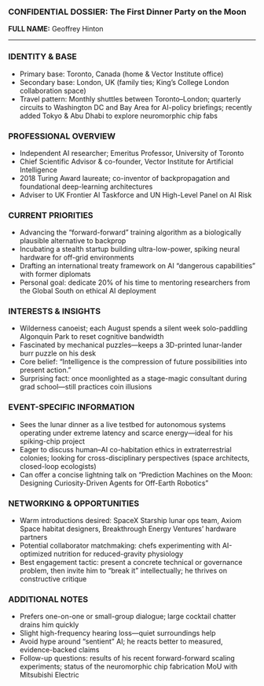 ### CONFIDENTIAL DOSSIER: The First Dinner Party on the Moon

**FULL NAME:** Geoffrey Hinton

---
### IDENTITY & BASE
- Primary base: Toronto, Canada (home & Vector Institute office)
- Secondary base: London, UK (family ties; King’s College London collaboration space)
- Travel pattern: Monthly shuttles between Toronto–London; quarterly circuits to Washington DC and Bay Area for AI-policy briefings; recently added Tokyo & Abu Dhabi to explore neuromorphic chip fabs

### PROFESSIONAL OVERVIEW
- Independent AI researcher; Emeritus Professor, University of Toronto
- Chief Scientific Advisor & co-founder, Vector Institute for Artificial Intelligence
- 2018 Turing Award laureate; co-inventor of backpropagation and foundational deep-learning architectures
- Adviser to UK Frontier AI Taskforce and UN High-Level Panel on AI Risk

### CURRENT PRIORITIES
- Advancing the “forward-forward” training algorithm as a biologically plausible alternative to backprop
- Incubating a stealth startup building ultra-low-power, spiking neural hardware for off-grid environments
- Drafting an international treaty framework on AI “dangerous capabilities” with former diplomats
- Personal goal: dedicate 20% of his time to mentoring researchers from the Global South on ethical AI deployment

### INTERESTS & INSIGHTS
- Wilderness canoeist; each August spends a silent week solo-paddling Algonquin Park to reset cognitive bandwidth
- Fascinated by mechanical puzzles—keeps a 3D-printed lunar-lander burr puzzle on his desk
- Core belief: “Intelligence is the compression of future possibilities into present action.”
- Surprising fact: once moonlighted as a stage-magic consultant during grad school—still practices coin illusions

### EVENT-SPECIFIC INFORMATION
- Sees the lunar dinner as a live testbed for autonomous systems operating under extreme latency and scarce energy—ideal for his spiking-chip project
- Eager to discuss human–AI co-habitation ethics in extraterrestrial colonies; looking for cross-disciplinary perspectives (space architects, closed-loop ecologists)
- Can offer a concise lightning talk on “Prediction Machines on the Moon: Designing Curiosity-Driven Agents for Off-Earth Robotics”

### NETWORKING & OPPORTUNITIES
- Warm introductions desired: SpaceX Starship lunar ops team, Axiom Space habitat designers, Breakthrough Energy Ventures’ hardware partners
- Potential collaborator matchmaking: chefs experimenting with AI-optimized nutrition for reduced-gravity physiology
- Best engagement tactic: present a concrete technical or governance problem, then invite him to “break it” intellectually; he thrives on constructive critique

### ADDITIONAL NOTES
- Prefers one-on-one or small-group dialogue; large cocktail chatter drains him quickly
- Slight high-frequency hearing loss—quiet surroundings help
- Avoid hype around “sentient” AI; he reacts better to measured, evidence-backed claims
- Follow-up questions: results of his recent forward-forward scaling experiments; status of the neuromorphic chip fabrication MoU with Mitsubishi Electric